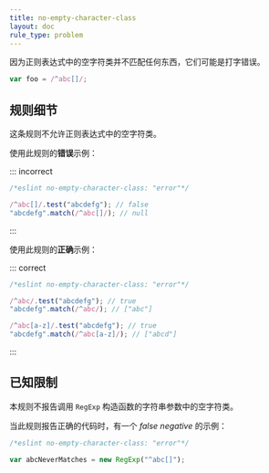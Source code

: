 ```yaml
---
title: no-empty-character-class
layout: doc
rule_type: problem
---
```


因为正则表达式中的空字符类并不匹配任何东西，它们可能是打字错误。

```js
var foo = /^abc[]/;
```

## 规则细节

这条规则不允许正则表达式中的空字符类。

使用此规则的**错误**示例：

::: incorrect

```js
/*eslint no-empty-character-class: "error"*/

/^abc[]/.test("abcdefg"); // false
"abcdefg".match(/^abc[]/); // null
```

:::

使用此规则的**正确**示例：

::: correct

```js
/*eslint no-empty-character-class: "error"*/

/^abc/.test("abcdefg"); // true
"abcdefg".match(/^abc/); // ["abc"]

/^abc[a-z]/.test("abcdefg"); // true
"abcdefg".match(/^abc[a-z]/); // ["abcd"]
```

:::

## 已知限制

本规则不报告调用 `RegExp` 构造函数的字符串参数中的空字符类。

当此规则报告正确的代码时，有一个 *false negative* 的示例：

```js
/*eslint no-empty-character-class: "error"*/

var abcNeverMatches = new RegExp("^abc[]");
```
